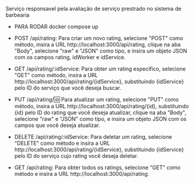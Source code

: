 Serviço responsavel pela avaliação de serviço prestrado no sistema de barbearia

* PARA RODAR
docker compose up

* POST /api/rating: Para criar um novo rating, selecione "POST" como método, insira a URL http://localhost:3000/api/rating, clique na aba "Body", selecione "raw" e "JSON" como tipo, e insira um objeto JSON com os campos rating, idWorker e idService.

* GET /api/rating/:idService: Para obter um rating específico, selecione "GET" como método, insira a URL http://localhost:3000/api/rating/{idService}, substituindo {idService} pelo ID do serviço que você deseja buscar.

* PUT /api/rating/:id: Para atualizar um rating, selecione "PUT" como método, insira a URL http://localhost:3000/api/rating/{id}, substituindo {id} pelo ID do rating que você deseja atualizar, clique na aba "Body", selecione "raw" e "JSON" como tipo, e insira um objeto JSON com os campos que você deseja atualizar.

* DELETE /api/rating/:idService: Para deletar um rating, selecione "DELETE" como método e insira a URL http://localhost:3000/api/rating/{idService}, substituindo {idService} pelo ID do serviço cujo rating você deseja deletar.

* GET /api/rating: Para obter todos os ratings, selecione "GET" como método e insira a URL http://localhost:3000/api/rating.
